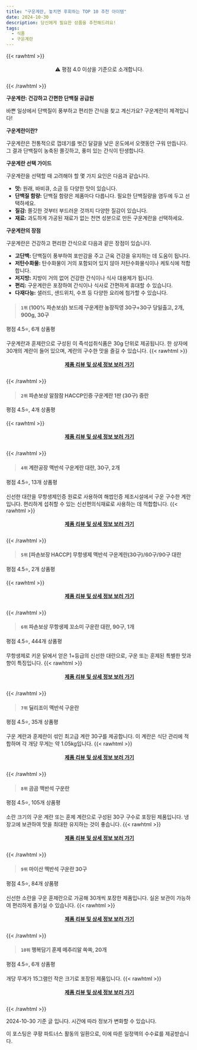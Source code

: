 ```yaml
---
title: "구운계란, 놓치면 후회하는 TOP 10 추천 아이템"
date: 2024-10-30
description: 당신에게 필요한 상품을 추천해드려요!
tags:
  - 식품
  - 구운계란
---
```

{{< rawhtml >}}<div class="toc" style="text-align: center; height: 50px; line-height: 2;">  <p>⚠️ 평점 4.0 이상을 기준으로 소개합니다.<br></p></div> {{< /rawhtml >}}

**구운계란: 건강하고 간편한 단백질 공급원**

바쁜 일상에서 단백질이 풍부하고 편리한 간식을 찾고 계신가요? 구운계란이 제격입니다!

**구운계란이란?**

구운계란은 전통적으로 껍데기를 벗긴 달걀을 낮은 온도에서 오랫동안 구워 만듭니다. 그 결과 단백질이 농축된 쫄깃하고, 풍미 있는 간식이 탄생합니다.

**구운계란 선택 가이드**

구운계란을 선택할 때 고려해야 할 몇 가지 요인은 다음과 같습니다.

* **맛:** 원래, 바비큐, 소금 등 다양한 맛이 있습니다.
* **단백질 함량:** 단백질 함량은 제품마다 다릅니다. 필요한 단백질량을 염두에 두고 선택하세요.
* **질감:** 쫄깃한 것부터 부드러운 것까지 다양한 질감이 있습니다.
* **재료:** 과도하게 가공된 재료가 없는 천연 성분으로 만든 구운계란을 선택하세요.

**구운계란의 장점**

구운계란은 건강하고 편리한 간식으로 다음과 같은 장점이 있습니다.

* **고단백:** 단백질이 풍부하여 포만감을 주고 근육 건강을 유지하는 데 도움이 됩니다.
* **저탄수화물:** 탄수화물이 거의 포함되어 있지 않아 저탄수화물식이나 케토식에 적합합니다.
* **저지방:** 지방이 거의 없어 건강한 간식이나 식사 대용제가 됩니다.
* **편리:** 구운계란은 포장하여 간식이나 식사로 간편하게 휴대할 수 있습니다.
* **다재다능:** 샐러드, 샌드위치, 수프 등 다양한 요리에 첨가할 수 있습니다.


>#### `1위` (100% 파손보상) 보드레 구운계란 농장직영 30구+30구 당일출고, 2개, 900g, 30구
평점 4.5⭐, 6개 상품평

구운계란과 훈제란으로 구성된 이 즉석섭취식품은 30g 단위로 제공됩니다. 한 상자에 30개의 계란이 들어 있으며, 계란의 구수한 맛을 즐길 수 있습니다.
{{< rawhtml >}}<div class="toc" style="text-align: center; height: 50px; line-height: 2;"><p><b><a href="https://link.coupang.com/re/AFFSDP?lptag=AF5033054&pageKey=7755256469&itemId=20900286907&vendorItemId=79436121549&traceid=V0-153-5864783d0d16e857&clickBeacon=687c1eb0-96b0-11ef-8271-1c85e01dc8bf%7E3&requestid=20241030201628280312690109&token=31850C%7CMIXED">제품 리뷰 및 상세 정보 보러 가기</a></b><br></p> </div>{{< /rawhtml >}}

>#### `2위` 파손보상 알참참 HACCP인증 구운계란 1판 (30구) 중란
평점 4.5⭐, 4개 상품평


{{< rawhtml >}}<div class="toc" style="text-align: center; height: 50px; line-height: 2;"><p><b><a href="https://link.coupang.com/re/AFFSDP?lptag=AF5033054&pageKey=6687007049&itemId=15440807551&vendorItemId=75285893313&traceid=V0-153-bebb8f6a36fc4297&requestid=20241030201628280312690109&token=31850C%7CMIXED">제품 리뷰 및 상세 정보 보러 가기</a></b><br></p> </div>{{< /rawhtml >}}

>#### `4위` 계란공장 맥반석 구운계란 대란, 30구, 2개
평점 4.5⭐, 13개 상품평

신선한 대란을 무항생제인증 원료로 사용하여 해썹인증 제조시설에서 구운 구수한 계란입니다. 편리하게 섭취할 수 있는 신선편의식재료로 사용하는 데 적합합니다.
{{< rawhtml >}}<div class="toc" style="text-align: center; height: 50px; line-height: 2;"><p><b><a href="https://link.coupang.com/re/AFFSDP?lptag=AF5033054&pageKey=7465415871&itemId=19468234892&vendorItemId=78969709483&traceid=V0-153-14de4051f4b25e98&clickBeacon=687c1eb0-96b0-11ef-b700-f9c6fdf0ed5f%7E3&requestid=20241030201628280312690109&token=31850C%7CMIXED">제품 리뷰 및 상세 정보 보러 가기</a></b><br></p> </div>{{< /rawhtml >}}

>#### `5위` [파손보장 HACCP] 무항생제 맥반석 구운계란(30구)/60구/90구 대란
평점 4.5⭐, 2개 상품평


{{< rawhtml >}}<div class="toc" style="text-align: center; height: 50px; line-height: 2;"><p><b><a href="https://link.coupang.com/re/AFFSDP?lptag=AF5033054&pageKey=7792780328&itemId=23866256572&vendorItemId=87708733426&traceid=V0-153-e708d0648fe43fc0&requestid=20241030201628280312690109&token=31850C%7CMIXED">제품 리뷰 및 상세 정보 보러 가기</a></b><br></p> </div>{{< /rawhtml >}}

>#### `6위` 파손보상 무항생제 꼬소미 구운란 대란, 90구, 1개
평점 4.5⭐, 444개 상품평

무항생제로 키운 닭에서 얻은 1+등급의 신선한 대란으로, 구운 또는 훈제된 특별한 맛과 향이 특징입니다.
{{< rawhtml >}}<div class="toc" style="text-align: center; height: 50px; line-height: 2;"><p><b><a href="https://link.coupang.com/re/AFFSDP?lptag=AF5033054&pageKey=8184260154&itemId=23404046769&vendorItemId=90431213628&traceid=V0-153-ee8a75f38ac77d4f&clickBeacon=687c1eb0-96b0-11ef-8459-1ba18f51c611%7E3&requestid=20241030201628280312690109&token=31850C%7CMIXED">제품 리뷰 및 상세 정보 보러 가기</a></b><br></p> </div>{{< /rawhtml >}}

>#### `7위` 딜리조이 맥반석 구운란
평점 4.5⭐, 35개 상품평

구운 계란과 훈제란이 섞인 최고급 계란 30구를 제공합니다. 이 계란은 식단 관리에 적합하며 각 개당 무게는 약 1.05kg입니다.
{{< rawhtml >}}<div class="toc" style="text-align: center; height: 50px; line-height: 2;"><p><b><a href="https://link.coupang.com/re/AFFSDP?lptag=AF5033054&pageKey=6396290287&itemId=13659358674&vendorItemId=80911810136&traceid=V0-153-51d3f6bf46ef91e2&requestid=20241030201628280312690109&token=31850C%7CMIXED">제품 리뷰 및 상세 정보 보러 가기</a></b><br></p> </div>{{< /rawhtml >}}

>#### `8위` 곰곰 맥반석 구운란
평점 4.5⭐, 105개 상품평

소란 크기의 구운 계란 또는 훈제 계란으로 구성된 30구 구수로 포장된 제품입니다. 냉장고에 보관하여 맛을 최대한 유지하는 것이 좋습니다.
{{< rawhtml >}}<div class="toc" style="text-align: center; height: 50px; line-height: 2;"><p><b><a href="https://link.coupang.com/re/AFFSDP?lptag=AF5033054&pageKey=1354181605&itemId=19223679969&vendorItemId=86340365261&traceid=V0-153-e7ba97ac615c407c&requestid=20241030201628280312690109&token=31850C%7CMIXED">제품 리뷰 및 상세 정보 보러 가기</a></b><br></p> </div>{{< /rawhtml >}}

>#### `9위` 마이산 맥반석 구운란 30구
평점 4.5⭐, 84개 상품평

신선한 소란을 구운 훈제란으로 가공해 30개씩 포장한 제품입니다. 실온 보관이 가능하여 편리하게 즐기실 수 있습니다.
{{< rawhtml >}}<div class="toc" style="text-align: center; height: 50px; line-height: 2;"><p><b><a href="https://link.coupang.com/re/AFFSDP?lptag=AF5033054&pageKey=250855310&itemId=791998190&vendorItemId=5009820084&traceid=V0-153-b78886fa605e79a5&requestid=20241030201628280312690109&token=31850C%7CMIXED">제품 리뷰 및 상세 정보 보러 가기</a></b><br></p> </div>{{< /rawhtml >}}

>#### `10위` 행복담기 훈제 메추리알 쏙쏙, 20개
평점 4.5⭐, 6개 상품평

개당 무게가 15그램인 작은 크기로 포장된 제품입니다.
{{< rawhtml >}}<div class="toc" style="text-align: center; height: 50px; line-height: 2;"><p><b><a href="https://link.coupang.com/re/AFFSDP?lptag=AF5033054&pageKey=8248623602&itemId=13227066595&vendorItemId=85873801525&traceid=V0-153-eff0296f22962d72&clickBeacon=687c1eb0-96b0-11ef-b5e7-3a82600f8cef%7E3&requestid=20241030201628280312690109&token=31850C%7CMIXED">제품 리뷰 및 상세 정보 보러 가기</a></b><br></p> </div>{{< /rawhtml >}}


2024-10-30 기준 글 입니다.
시간에 따라 정보가 변화할 수 있습니다.

이 포스팅은 쿠팡 파트너스 활동의 일환으로, 이에 따른 일정액의 수수료를 제공받습니다.